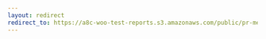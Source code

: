 ```yaml
---
layout: redirect
redirect_to: https://a8c-woo-test-reports.s3.amazonaws.com/public/pr-merge/40869/api/index.html
---
```

